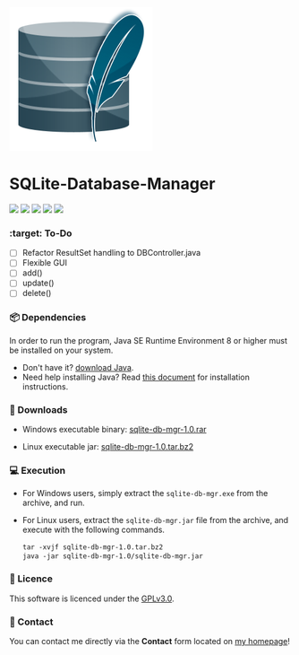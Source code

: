 ![](./src/sqlite-icon.png)

# SQLite-Database-Manager
![](https://img.shields.io/github/stars/elsheepo/SQLite-Database-Manager.svg)
![](https://img.shields.io/github/forks/elsheepo/SQLite-Database-Manager.svg) 
![](https://img.shields.io/github/tag/elsheepo/SQLite-Database-Manager.svg) 
![](https://img.shields.io/github/issues/elsheepo/SQLite-Database-Manager.svg)
![](https://img.shields.io/badge/license-GPLv3-blue.svg)


### :target: To-Do
- [ ] Refactor ResultSet handling to DBController.java
- [ ] Flexible GUI
- [ ] add()
- [ ] update()
- [ ] delete()

### :package: Dependencies
In order to run the program, Java SE Runtime Environment 8 or higher must be installed on your system.
- Don't have it? [download Java](https://www.java.com/en/download/ "Download Java"). 
- Need help installing Java? Read [this document](https://www.java.com/en/download/help/download_options.xml "Java Installation Instructions") for installation instructions.

### :open_file_folder: Downloads
- Windows executable binary: [sqlite-db-mgr-1.0.rar](https://beatzz.co/downloads/java/sqlite-db-mgr/sqlite-db-mgr-1.0.rar "convertron-1.0.rar")

- Linux executable jar: [sqlite-db-mgr-1.0.tar.bz2](https://beatzz.co/downloads/java/sqlite-db-mgr/sqlite-db-mgr-1.0.tar.bz2 "convertron-1.0.tar.bz2")

### :computer: Execution
- For Windows users, simply extract the `sqlite-db-mgr.exe` from the archive, and run.
- For Linux users, extract the `sqlite-db-mgr.jar` file from the archive, and execute with the following commands.
    
      tar -xvjf sqlite-db-mgr-1.0.tar.bz2
      java -jar sqlite-db-mgr-1.0/sqlite-db-mgr.jar

### :key: Licence
This software is licenced under the [GPLv3.0](./LICENCE "LICENCE").

### :email: Contact
You can contact me directly via the **Contact** form located on [my homepage](https://beatzz.co "beatzz.co")!
